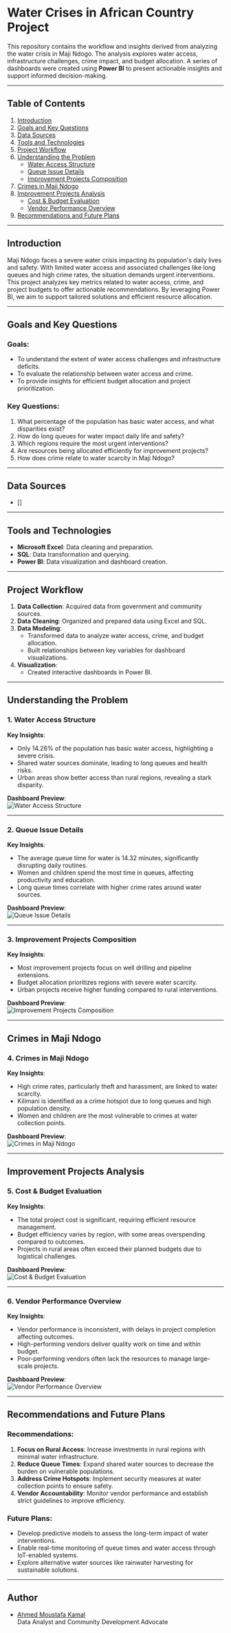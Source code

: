 # Water Crises in African Country Project
This repository contains the workflow and insights derived from analyzing the water crisis in Maji Ndogo. The analysis explores water access, infrastructure challenges, crime impact, and budget allocation. A series of dashboards were created using **Power BI** to present actionable insights and support informed decision-making.

---

## Table of Contents

1. [Introduction](#introduction)
2. [Goals and Key Questions](#goals-and-key-questions)
3. [Data Sources](#data-sources)
4. [Tools and Technologies](#tools-and-technologies)
5. [Project Workflow](#project-workflow)
6. [Understanding the Problem](#understanding-the-problem)
   - [Water Access Structure](#water-access-structure)
   - [Queue Issue Details](#queue-issue-details)
   - [Improvement Projects Composition](#improvement-projects-composition)
7. [Crimes in Maji Ndogo](#crimes-in-maji-ndogo)
8. [Improvement Projects Analysis](#improvement-projects-analysis)
   - [Cost & Budget Evaluation](#cost--budget-evaluation)
   - [Vendor Performance Overview](#vendor-performance-overview)
9. [Recommendations and Future Plans](#recommendations-and-future-plans)

---

## Introduction

Maji Ndogo faces a severe water crisis impacting its population's daily lives and safety. With limited water access and associated challenges like long queues and high crime rates, the situation demands urgent interventions. This project analyzes key metrics related to water access, crime, and project budgets to offer actionable recommendations. By leveraging Power BI, we aim to support tailored solutions and efficient resource allocation.

---

## Goals and Key Questions

### Goals:
- To understand the extent of water access challenges and infrastructure deficits.
- To evaluate the relationship between water access and crime.
- To provide insights for efficient budget allocation and project prioritization.

### Key Questions:
1. What percentage of the population has basic water access, and what disparities exist?
2. How do long queues for water impact daily life and safety?
3. Which regions require the most urgent interventions?
4. Are resources being allocated efficiently for improvement projects?
5. How does crime relate to water scarcity in Maji Ndogo?

---

## Data Sources

- []

---

## Tools and Technologies

- **Microsoft Excel**: Data cleaning and preparation.
- **SQL**: Data transformation and querying.
- **Power BI**: Data visualization and dashboard creation.

---

## Project Workflow

1. **Data Collection**: Acquired data from government and community sources.
2. **Data Cleaning**: Organized and prepared data using Excel and SQL.
3. **Data Modeling**:
   - Transformed data to analyze water access, crime, and budget allocation.
   - Built relationships between key variables for dashboard visualizations.
4. **Visualization**:
   - Created interactive dashboards in Power BI.

---

## Understanding the Problem

### 1. Water Access Structure

**Key Insights**:
- Only 14.26% of the population has basic water access, highlighting a severe crisis.
- Shared water sources dominate, leading to long queues and health risks.
- Urban areas show better access than rural regions, revealing a stark disparity.

**Dashboard Preview**:  
![Water Access Structure](Dashboards/WaterAccess.jpg)

---

### 2. Queue Issue Details

**Key Insights**:
- The average queue time for water is 14.32 minutes, significantly disrupting daily routines.
- Women and children spend the most time in queues, affecting productivity and education.
- Long queue times correlate with higher crime rates around water sources.

**Dashboard Preview**:  
![Queue Issue Details](Dashboards/QUEUE.jpg)

---

### 3. Improvement Projects Composition

**Key Insights**:
- Most improvement projects focus on well drilling and pipeline extensions.
- Budget allocation prioritizes regions with severe water scarcity.
- Urban projects receive higher funding compared to rural interventions.

**Dashboard Preview**:  
![Improvement Projects Composition](Dashboards/IMPROVEMENT.jpg)

---

## Crimes in Maji Ndogo

### 4. Crimes in Maji Ndogo

**Key Insights**:
- High crime rates, particularly theft and harassment, are linked to water scarcity.
- Kilimani is identified as a crime hotspot due to long queues and high population density.
- Women and children are the most vulnerable to crimes at water collection points.

**Dashboard Preview**:  
![Crimes in Maji Ndogo](Dashboards/CRIMES.jpg)

---

## Improvement Projects Analysis

### 5. Cost & Budget Evaluation

**Key Insights**:
- The total project cost is significant, requiring efficient resource management.
- Budget efficiency varies by region, with some areas overspending compared to outcomes.
- Projects in rural areas often exceed their planned budgets due to logistical challenges.

**Dashboard Preview**:  
![Cost & Budget Evaluation](Dashboards/COST.jpg)

---

### 6. Vendor Performance Overview

**Key Insights**:
- Vendor performance is inconsistent, with delays in project completion affecting outcomes.
- High-performing vendors deliver quality work on time and within budget.
- Poor-performing vendors often lack the resources to manage large-scale projects.

**Dashboard Preview**:  
![Vendor Performance Overview](Dashboards/VENDOR.jpg)

---

## Recommendations and Future Plans

### Recommendations:
1. **Focus on Rural Access**: Increase investments in rural regions with minimal water infrastructure.
2. **Reduce Queue Times**: Expand shared water sources to decrease the burden on vulnerable populations.
3. **Address Crime Hotspots**: Implement security measures at water collection points to ensure safety.
4. **Vendor Accountability**: Monitor vendor performance and establish strict guidelines to improve efficiency.

### Future Plans:
- Develop predictive models to assess the long-term impact of water interventions.
- Enable real-time monitoring of queue times and water access through IoT-enabled systems.
- Explore alternative water sources like rainwater harvesting for sustainable solutions.

---

## Author

- [Ahmed Moustafa Kamal](https://github.com/amoustafakamal31)  
  Data Analyst and Community Development Advocate


